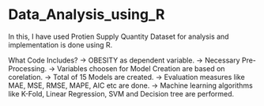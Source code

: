 # Data_Analysis_using_R
In this, I have used Protien Supply Quantity Dataset for analysis and implementation is done using R.

What Code Includes?
-> OBESITY as dependent variable.
-> Necessary Pre-Processing.
-> Variables choosen for Model Creation are based on corelation.
-> Total of 15 Models are created.
-> Evaluation measures like MAE, MSE, RMSE, MAPE, AIC etc are done.
-> Machine learning algorithms like K-Fold, Linear Regression, SVM and Decision tree are performed.
